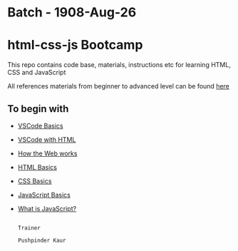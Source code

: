 # Batch - 1908-Aug-26
# html-css-js Bootcamp
This repo contains code base, materials, instructions etc for learning HTML, CSS and JavaScript

All references materials from beginner to advanced level can be found [here](https://developer.mozilla.org/)
## To begin with
- [VSCode Basics](https://code.visualstudio.com/docs/introvideos/basics)
- [VSCode with HTML](https://code.visualstudio.com/docs/languages/html)
- [How the Web works](https://developer.mozilla.org/en-US/docs/Learn/Getting_started_with_the_web/How_the_Web_works)
- [HTML Basics](https://developer.mozilla.org/en-US/docs/Learn/Getting_started_with_the_web/HTML_basics)
- [CSS Basics](https://developer.mozilla.org/en-US/docs/Learn/Getting_started_with_the_web/CSS_basics)
- [JavaScript Basics](https://developer.mozilla.org/en-US/docs/Learn/Getting_started_with_the_web/JavaScript_basics)
-  [What is JavaScript?](https://developer.mozilla.org/en-US/docs/Learn/JavaScript/First_steps/What_is_JavaScript)

                                                                    Trainer
                                                                    Pushpinder Kaur
